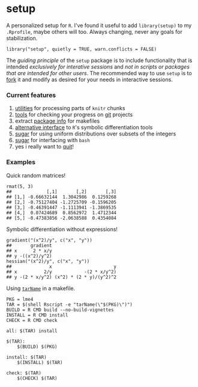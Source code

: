 setup
=====

A personalized setup for `R`.  I've found it useful to add
`library(setup)` to my `.Rprofile`, maybe others will too.  Always
changing, never any goals for stabilization.

```{r}
library("setup", quietly = TRUE, warn.conflicts = FALSE)
```

The *guiding principle* of the `setup` package is to include
functionality that is intended *exclusively for interative sessions*
and *not in scripts or packages that are intended for other users*.
The recommended way to use `setup` is to
[fork](https://help.github.com/articles/fork-a-repo/) it and modify as
desired for your needs in interactive sessions.

### Current features

1. [utilities](https://github.com/stevencarlislewalker/setup/blob/master/R/knitrTools.R)
   for processing parts of `knitr` chunks
2. [tools](https://github.com/stevencarlislewalker/setup/blob/master/R/gitTools.R)
   for checking your progress on [git](http://git-scm.com/) projects
3. extract
   [package info](https://github.com/stevencarlislewalker/setup/blob/master/R/descriptionTools.R)
   for makefiles
4. [alternative interface](https://github.com/stevencarlislewalker/setup/blob/master/R/derivatives.R)
   to `R`'s symbolic differentiation tools
5. [sugar](https://github.com/stevencarlislewalker/setup/blob/master/R/unifInt.R)
   for using uniform distributions over subsets of the integers
6. [sugar](https://github.com/stevencarlislewalker/setup/blob/master/R/term.R)
   for interfacing with `bash`
7. yes i really want to
   [quit](https://github.com/stevencarlislewalker/setup/blob/master/R/q.R)!

### Examples

Quick random matrices!
```{r}
rmat(5, 3)
##             [,1]       [,2]       [,3]
## [1,] -0.66632144  1.3042986  0.1259268
## [2,] -0.75127404 -1.2725709 -0.1596205
## [3,] -0.46391447 -1.1113941 -1.3869535
## [4,]  0.07424689  0.8562972  1.4712344
## [5,] -0.47383856 -2.0638588  0.4354084
```

Symbolic differentiation without expressions!
```{r}
gradient("(x^2)/y", c("x", "y"))
##       gradient
## x      2 * x/y
## y -((x^2)/y^2)
hessian("(x^2)/y", c("x", "y"))
##              x                       y
## x          2/y            -(2 * x/y^2)
## y -(2 * x/y^2) (x^2) * (2 * y)/(y^2)^2
```

Using
[`tarName`](https://github.com/stevencarlislewalker/setup/blob/master/R/descriptionTools.R)
in a makefile.
```{make}
PKG = lme4
TAR = $(shell Rscript -e "tarName(\"$(PKG)\")")
BUILD = R CMD build --no-build-vignettes
INSTALL = R CMD install
CHECK = R CMD check

all: $(TAR) install

$(TAR): 
	$(BUILD) $(PKG)

install: $(TAR)
	$(INSTALL) $(TAR)

check: $(TAR)
	$(CHECK) $(TAR)
```
